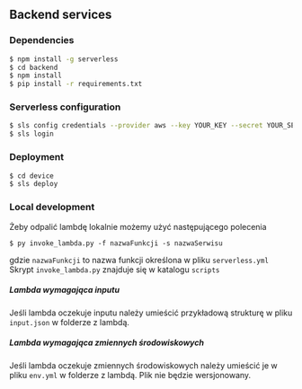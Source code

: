 ## Backend services

### Dependencies
```sh
$ npm install -g serverless
$ cd backend
$ npm install
$ pip install -r requirements.txt
```

### Serverless configuration
```sh
$ sls config credentials --provider aws --key YOUR_KEY --secret YOUR_SECRET
$ sls login
```

### Deployment
```sh
$ cd device
$ sls deploy
```

### Local development
Żeby odpalić lambdę lokalnie możemy użyć następującego polecenia
```shell script
$ py invoke_lambda.py -f nazwaFunkcji -s nazwaSerwisu
```
gdzie `nazwaFunkcji` to nazwa funkcji określona w pliku `serverless.yml`
Skrypt `invoke_lambda.py` znajduje się w katalogu `scripts`

##### Lambda wymagająca inputu
Jeśli lambda oczekuje inputu należy umieścić przykładową strukturę w pliku `input.json` w folderze z lambdą.

##### Lambda wymagająca zmiennych środowiskowych
Jeśli lambda oczekuje zmiennych środowiskowych należy umieścić je w pliku `env.yml` w folderze z lambdą.
Plik nie będzie wersjonowany.
